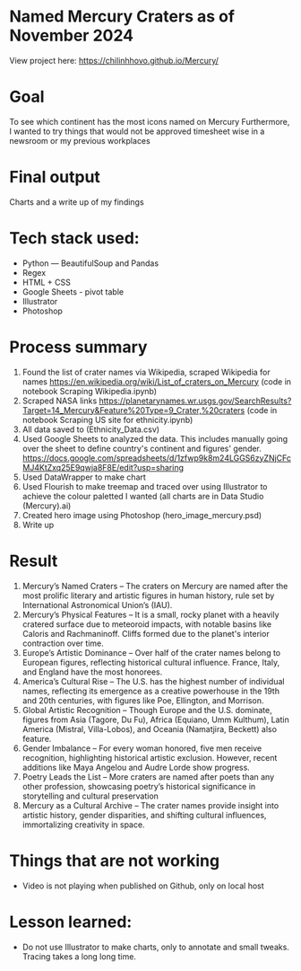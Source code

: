 # Named Mercury Craters as of November 2024 
 
View project here: https://chilinhhovo.github.io/Mercury/

# Goal 
To see which continent has the most icons named on Mercury 
Furthermore, I wanted to try things that would not be approved timesheet wise in a newsroom or my previous workplaces 

# Final output 
Charts and a write up of my findings 

# Tech stack used:
- Python — BeautifulSoup and Pandas
- Regex
- HTML + CSS 
- Google Sheets - pivot table 
- Illustrator 
- Photoshop

# Process summary
1. Found the list of crater names via Wikipedia, scraped Wikipedia for names https://en.wikipedia.org/wiki/List_of_craters_on_Mercury (code in notebook Scraping Wikipedia.ipynb) 
3. Scraped NASA links https://planetarynames.wr.usgs.gov/SearchResults?Target=14_Mercury&Feature%20Type=9_Crater,%20craters (code in notebook Scraping US site for ethnicity.ipynb) 
4. All data saved to (Ethnicity_Data.csv) 
5. Used Google Sheets to analyzed the data. This includes manually going over the sheet to define country's continent and figures' gender.  https://docs.google.com/spreadsheets/d/1zfwp9k8m24LGGS6zyZNjCFcMJ4KtZxq25E9qwja8F8E/edit?usp=sharing
6. Used DataWrapper to make chart
7. Used Flourish to make treemap and traced over using Illustrator to achieve the colour paletted I wanted (all charts are in Data Studio (Mercury).ai) 
8. Created hero image using Photoshop (hero_image_mercury.psd)
9. Write up

# Result 
1. Mercury’s Named Craters – The craters on Mercury are named after the most prolific literary and artistic figures in human history, rule set by International Astronomical Union’s (IAU).
2. Mercury’s Physical Features – It is a small, rocky planet with a heavily cratered surface due to meteoroid impacts, with notable basins like Caloris and Rachmaninoff. Cliffs formed due to the planet's interior contraction over time.
3. Europe’s Artistic Dominance – Over half of the crater names belong to European figures, reflecting historical cultural influence. France, Italy, and England have the most honorees.
4. America’s Cultural Rise – The U.S. has the highest number of individual names, reflecting its emergence as a creative powerhouse in the 19th and 20th centuries, with figures like Poe, Ellington, and Morrison.
5. Global Artistic Recognition – Though Europe and the U.S. dominate, figures from Asia (Tagore, Du Fu), Africa (Equiano, Umm Kulthum), Latin America (Mistral, Villa-Lobos), and Oceania (Namatjira, Beckett) also feature.
6. Gender Imbalance – For every woman honored, five men receive recognition, highlighting historical artistic exclusion. However, recent additions like Maya Angelou and Audre Lorde show progress.
7. Poetry Leads the List – More craters are named after poets than any other profession, showcasing poetry’s historical significance in storytelling and cultural preservation
8. Mercury as a Cultural Archive – The crater names provide insight into artistic history, gender disparities, and shifting cultural influences, immortalizing creativity in space.

# Things that are not working
- Video is not playing when published on Github, only on local host

# Lesson learned: 
- Do not use Illustrator to make charts, only to annotate and small tweaks. Tracing takes a long long time. 